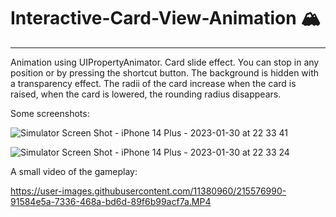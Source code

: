 # Interactive-Card-View-Animation 🏔️ 
---------------------------------

Animation using UIPropertyAnimator.
Card slide effect. You can stop in any position or by pressing the shortcut button.
The background is hidden with a transparency effect.
The radii of the card increase when the card is raised, when the card is lowered, the rounding radius disappears.


Some screenshots:

![Simulator Screen Shot - iPhone 14 Plus - 2023-01-30 at 22 33 41](https://user-images.githubusercontent.com/11380960/215577425-2d57b660-fbf4-4a03-ac8e-e49712f49207.png)

![Simulator Screen Shot - iPhone 14 Plus - 2023-01-30 at 22 33 24](https://user-images.githubusercontent.com/11380960/215577448-d698c7c5-2d7c-4524-bde6-84a05435c88e.png)


A small video of the gameplay:

https://user-images.githubusercontent.com/11380960/215576990-91584e5a-7336-468a-bd6d-89f6b99acf7a.MP4

